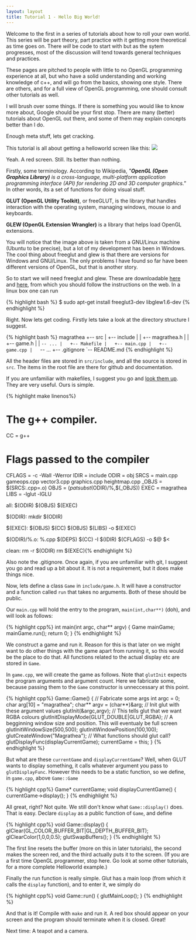 ```yaml
---
layout: layout
title: Tutorial 1 - Hello Big World!
---
```


Welcome to the first in a series of tutorials about how to roll your own world.  This series will be part theory, part practice with it getting more theoretical as time goes on.  There _will_ be code to start with but as the sytem progresses, most of the discussion will tend towards general techniques and practices.

These pages are pitched to people with little to no OpenGL programming experience at all, but who have a solid understanding and working knowledge of c++, and will go from the basics, showing one style.  There are others, and for a full view of OpenGL programming, one should consult other tutorials as well.

I will brush over some things.  If there is something you would like to know more about, Google should be your first stop.  There are many (better) tutorials about OpenGL out there, and some of them may explain concepts better than I do.

Enough meta stuff, lets get cracking.

This tutorial is all about getting a helloworld screen like this:
![](http://rspencer01.github.io/Project-Magrathea-V2/assets/Screenshot1.png)

Yeah.  A red screen.  Still.  Its better than nothing.

Firstly, some terminology.  According to Wikipedia, _"**OpenGL (Open Graphics Library)** is a cross-language, multi-platform application programming interface (API) for rendering 2D and 3D computer graphics."_  In other words, its a set of functions for doing visual stuff.

**GLUT (OpenGL Utility Toolkit)**, or freeGLUT, is the library that handles interaction with the operating system, managing windows, mouse io and keyboards.

**GLEW (OpenGL Extension Wrangler)** is a library that helps load OpenGL extensions.

You will notice that the image above is taken from a GNU/Linux machine (Ubuntu to be precise), but a lot of my development has been in Windows.  The cool thing about freeglut and glew is that there are versions for Windows and GNU/Linux.  The only problems I have found so far have been different versions of OpenGL, but that is another story.

So to start we will need freeglut and glew.  These are downloadable [here][1] and [here][2], from which you should follow the instructions on the web.  In a linux box one can run

{% highlight bash %}
$ sudo apt-get install freeglut3-dev libglew1.6-dev
{% endhighlight %}

Right.  Now lets get coding.  Firstly lets take a look at the directory structure I suggest.

{% highlight bash %}
magrathea
+-- src
|   +-- include
|   |   +-- magrathea.h
|   |   +-- game.h
|   |   `-- ...
|   +-- Makefile
|   +-- main.cpp
|   +-- game.cpp
|   `-- ...
+-- .gitignore 
`-- README.md
{% endhighlight %}
        
All the header files are stored in `src/include`, and all the source is stored in `src`.  The items in the root file are there for github and documentation.

If you are unfamiliar with makefiles, I suggest you go and [look them up][3].  They are very useful.  Ours is simple.

{% highlight make linenos%}
# The g++ compiler.
CC = g++
# Flags passed to the compiler
CFLAGS = -c -Wall -Werror
IDIR = include
ODIR = obj
SRCS = main.cpp gameops.cpp vector3.cpp graphics.cpp heightmap.cpp
_OBJS = $(SRCS:.cpp=.o)
OBJS = $(patsubst %,$(ODIR)/%,$(_OBJS))
EXEC = magrathea
LIBS = -lglut -lGLU 

all: $(ODIR) $(OBJS) $(EXEC)

$(ODIR):
    mkdir $(ODIR)

$(EXEC): $(OBJS)
    $(CC) $(OBJS) $(LIBS) -o $(EXEC)

$(ODIR)/%.o: %.cpp $(DEPS)
    $(CC) -I $(IDIR) $(CFLAGS) -o $@ $<

clean:
    rm -r $(ODIR)
    rm $(EXEC){% endhighlight %}

Also note the .gitignore.  Once again, if you are unfamiliar with git, I suggest you go and read up a bit about it.  It is not a requirement, but it does make things nice.  

Now, lets define a class `Game` in `include/game.h`.  It will have a constructor and a function called `run` that takes no arguments.  Both of these should be public.

Our `main.cpp` will hold the entry to the program, `main(int,char**)` (doh), and will look as follows:

{% highlight cpp%}
int main(int argc, char** argv)
{
  Game mainGame;
  mainGame.run();
  return 0;
}
{% endhighlight %}

We construct a game and run it. Reason for this is that later on we might want to do other things with the game apart from running it, so this would be the place to do that.  All functions related to the actual display etc are stored in `Game`.

In `game.cpp`, we will create the game as follows.  Note that `glutInit` expects the program arguments and argument count.  Here we fabricate some, because passing them to the `Game` constructor is unneccessary at this point.

{% highlight cpp%}
Game::Game()
{
  // Fabricate some args
  int argc = 0;
  char arg[10] =  "magrathea";
  char** argv = (char**)&arg;
  // Init glut with these argument values
  glutInit(&argc,argv);
  // This tells glut that we want RGBA colours
  glutInitDisplayMode(GLUT_DOUBLE|GLUT_RGBA);
  // A begginning window size and position.  This will eventualy be full screen
  glutInitWindowSize(500,500);
  glutInitWindowPosition(100,100);
  glutCreateWindow("Magrathea");
  // What functions should glut call?
  glutDisplayFunc(displayCurrentGame);
  currentGame = this;
}
{% endhighlight %}

But what are these `currentGame` and `displayCurrentGame`?  Well, when GLUT wants to display something, it calls whatever argument you pass to `glutDisplayFunc`.  However this needs to be a static function, so we define, in `game.cpp`, above `Game::Game`

{% highlight cpp%}
Game* currentGame;
void displayCurrentGame()
{
  currentGame->display();
}
{% endhighlight %}

All great, right?  Not quite.  We still don't know what `Game::display()` does.  That is easy.  Declare `display` as a public function of `Game`, and define

{% highlight cpp%}
void Game::display()
{
  glClear(GL_COLOR_BUFFER_BIT|GL_DEPTH_BUFFER_BIT);
  glClearColor(1,0,0,0.5);
  glutSwapBuffers();
}
{% endhighlight %}

The first line resets the buffer (more on this in later tutorials), the second makes the screen red, and the third actually puts it to the screen.  (If you are a first time OpenGL programmer, stop here.  Go look at some other tutorials, for a more complete Helloworld example.)

Finally the run function is really simple.  Glut has a main loop (from which it calls the `display` function), and to enter it, we simply do

{% highlight cpp%}
void Game::run()
{
  glutMainLoop();
}
{% endhighlight %}

And that is it!  Compile with `make` and run it.  A red box should appear on your screen and the program should terminate when it is closed.  Great!

Next time: A teapot and a camera.

[1]: http://freeglut.sourceforge.net/
[2]: http://glew.sourceforge.net/install.html
[3]: http://mrbook.org/tutorials/make/
